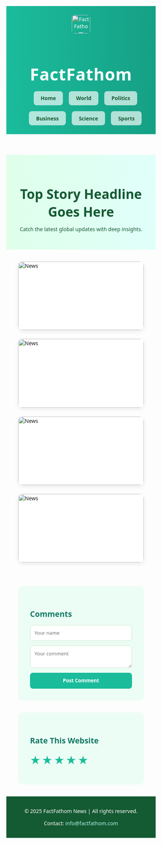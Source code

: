 <!DOCTYPE html>
<html lang="en">
<head>
  <meta charset="UTF-8" />
  <meta name="viewport" content="width=device-width, initial-scale=1.0"/>
  <title>FactFathom News</title>
  <style>
    * {
      margin: 0;
      padding: 0;
      box-sizing: border-box;
      font-family: 'Segoe UI', sans-serif;
    }

    body {
      background-color: #f4fefb;
      color: #2c3e50;
    }

    header {
      background: linear-gradient(to right, #1abc9c, #16a085);
      color: #ffffff;
      padding: 1.5rem 2rem;
      text-align: center;
    }

    .header-content {
      display: flex;
      align-items: center;
      justify-content: center;
      gap: 1rem;
      flex-wrap: wrap;
    }

    .header-content img {
      height: 50px;
      width: auto;
      border-radius: 8px;
    }

    header h1 {
      font-size: 2.8rem;
      letter-spacing: 1px;
    }

    nav ul {
      list-style: none;
      display: flex;
      justify-content: center;
      flex-wrap: wrap;
      gap: 1rem;
      margin-top: 1rem;
    }

    nav ul li {
      background: #ffffffaa;
      padding: 0.6rem 1.2rem;
      border-radius: 8px;
      cursor: pointer;
      color: #145a32;
      font-weight: bold;
      transition: background 0.3s, transform 0.3s;
    }

    nav ul li:hover {
      background: #d1f2eb;
      transform: scale(1.05);
    }

    .hero {
      background: linear-gradient(to right, #dfffe9, #e0fffa);
      color: #145a32;
      padding: 2rem;
      text-align: center;
    }

    .hero h2 {
      font-size: 2.2rem;
      margin-bottom: 0.6rem;
    }

    .news-grid {
      display: grid;
      grid-template-columns: repeat(auto-fit, minmax(260px, 1fr));
      gap: 1.5rem;
      padding: 2rem;
    }

    .news-grid article {
      background: #ffffff;
      border-radius: 12px;
      overflow: hidden;
      box-shadow: 0 4px 12px rgba(0, 0, 0, 0.08);
      transition: transform 0.3s, box-shadow 0.3s;
    }

    .news-grid article:hover {
      transform: translateY(-8px);
      box-shadow: 0 8px 20px rgba(0, 0, 0, 0.15);
    }

    .news-grid img {
      width: 100%;
      height: auto;
    }

    .news-grid h3, .news-grid p {
      padding: 0.8rem;
      color: #2c3e50;
    }

    .comments-section, .rating-section {
      background: #ecfdf5;
      padding: 2rem;
      margin: 2rem;
      border-radius: 12px;
    }

    .comments-section h2, .rating-section h2 {
      margin-bottom: 1rem;
      color: #117a65;
    }

    form {
      display: flex;
      flex-direction: column;
      gap: 0.8rem;
    }

    form input, form textarea {
      padding: 0.7rem;
      border: 1px solid #c8e6c9;
      border-radius: 8px;
      background: #ffffff;
      color: #2c3e50;
    }

    form button {
      padding: 0.8rem;
      background: #1abc9c;
      border: none;
      border-radius: 8px;
      color: white;
      font-weight: bold;
      cursor: pointer;
      transition: background 0.3s;
    }

    form button:hover {
      background: #16a085;
    }

    .comment {
      background: #ffffff;
      margin-top: 1rem;
      padding: 0.6rem;
      border-left: 4px solid #1abc9c;
      border-radius: 6px;
      box-shadow: 0 2px 6px rgba(0,0,0,0.06);
    }

    .stars span {
      font-size: 2rem;
      cursor: pointer;
      color: #1abc9c;
      transition: transform 0.2s;
    }

    .stars span:hover {
      transform: scale(1.2);
    }

    #ratingValue {
      margin-top: 0.5rem;
      font-style: italic;
      color: #117a65;
    }

    footer {
      background: #145a32;
      color: #ffffff;
      text-align: center;
      padding: 1rem;
      margin-top: 2rem;
    }

    footer a {
      color: #b2f5ea;
      text-decoration: none;
    }
  </style>
</head>
<body>
  <header>
    <div class="header-content">
      <img src="logo.png" alt="FactFathom Logo" />
      <h1>FactFathom</h1>
    </div>
    <nav>
      <ul>
        <li>Home</li>
        <li>World</li>
        <li>Politics</li>
        <li>Business</li>
        <li>Science</li>
        <li>Sports</li>
      </ul>
    </nav>
  </header>

  <section class="hero">
    <div class="hero-text">
      <h2>Top Story Headline Goes Here</h2>
      <p>Catch the latest global updates with deep insights.</p>
    </div>
  </section>

  <section class="news-grid">
    <article>
      <img src="https://via.placeholder.com/400x200" alt="News" />
      <h3>Headline 1</h3>
      <p>Brief description of the news article to draw readers in.</p>
    </article>
    <article>
      <img src="https://via.placeholder.com/400x200" alt="News" />
      <h3>Headline 2</h3>
      <p>Another news summary with engaging visual and title.</p>
    </article>
    <article>
      <img src="https://via.placeholder.com/400x200" alt="News" />
      <h3>Headline 3</h3>
      <p>This story reveals something important and timely.</p>
    </article>
    <article>
      <img src="https://via.placeholder.com/400x200" alt="News" />
      <h3>Headline 4</h3>
      <p>Short highlight about events, interviews or updates.</p>
    </article>
  </section>

  <section class="comments-section">
    <h2>Comments</h2>
    <form id="commentForm">
      <input type="text" id="name" placeholder="Your name" required />
      <textarea id="comment" placeholder="Your comment" required></textarea>
      <button type="submit">Post Comment</button>
    </form>
    <div id="commentList"></div>
  </section>

  <section class="rating-section">
    <h2>Rate This Website</h2>
    <div class="stars">
      <span onclick="rate(1)">★</span>
      <span onclick="rate(2)">★</span>
      <span onclick="rate(3)">★</span>
      <span onclick="rate(4)">★</span>
      <span onclick="rate(5)">★</span>
    </div>
    <p id="ratingValue"></p>
  </section>

  <footer>
    <p>© 2025 FactFathom News | All rights reserved.</p>
    <p>Contact: <a href="mailto:info@factfathom.com">info@factfathom.com</a></p>
  </footer>

  <script>
    const form = document.getElementById("commentForm");
    const commentList = document.getElementById("commentList");

    form.addEventListener("submit", function (e) {
      e.preventDefault();
      const name = document.getElementById("name").value;
      const comment = document.getElementById("comment").value;

      const div = document.createElement("div");
      div.className = "comment";
      div.innerHTML = `<strong>${name}</strong><p>${comment}</p>`;
      commentList.prepend(div);

      form.reset();
    });

    function rate(star) {
      document.getElementById("ratingValue").textContent = `You rated this ${star} star${star > 1 ? 's' : ''}.`;
    }
  </script>
</body>
</html>
